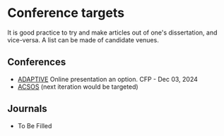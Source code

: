# Conference targets

It is good practice to try and make articles out of one's dissertation, and vice-versa. A list can be made of candidate venues.

## Conferences
-  [ADAPTIVE](https://www.iaria.org/conferences2025/ADAPTIVE25.html)
Online presentation an option.
CFP - Dec 03, 2024
- [ACSOS](https://2024.acsos.org/)
(next iteration would be targeted)

## Journals
- To Be Filled
